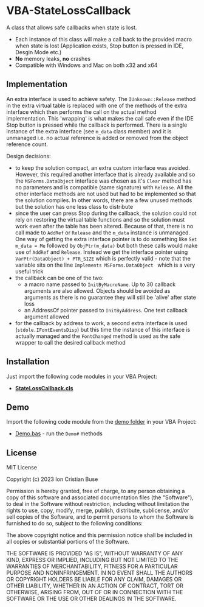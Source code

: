 # VBA-StateLossCallback
A class that allows safe callbacks when state is lost.

- Each instance of this class will make a call back to the provided macro when state is lost (Application exists, Stop button is pressed in IDE, Desgin Mode etc.)
- **No** memory leaks, **no** crashes
- Compatible with Windows and Mac on both x32 and x64

## Implementation
An extra interface is used to achieve safety. The ```IUnknown::Release``` method in the extra virtual table is replaced with one of the methods of the extra interface which then performs the call on the actual method implementation. This 'wrapping' is what makes the call safe even if the IDE Stop button is pressed while the callback is performed. There is a single instance of the extra interface (see ```m_data``` class member) and it is unmanaged i.e. no actual reference is added or removed from the object reference count.

Design decisions:
- to keep the solution compact, an extra custom interface was avoided. However, this required another interface that is already available and so the ```MSForms.DataObject``` interface was chosen as it's ```Clear``` method has no parameters and is compatible (same signature) with ```Release```. All the other interface methods are not used but had to be implemented so that the solution compiles. In other words, there are a few unused methods but the solution has one less class to distribute
- since the user can press Stop during the callback, the solution could not rely on restoring the virtual table functions and so the solution must work even after the table has been altered. Because of that, there is no call made to ```AddRef``` or ```Release``` and the ```m_data``` instance is unmanaged. One way of getting the extra interface pointer is to do something like ```Set m_data = Me``` followed by ```ObjPtr(m_data)``` but both these calls would make use of ```AddRef``` and ```Release```. Instead we get the interface pointer using ```VarPtr(DataObject) + PTR_SIZE``` which is perfectly valid - note that the variable sits on the line ```Implements MSForms.DataObject ``` which is a very useful trick
- the callback can be one of the two:
  - a macro name passed to ```InitByMacroName```. Up to 30 callback arguments are also allowed. Objects should be avoided as arguments as there is no guarantee they will still be 'alive' after state loss
  - an AddressOf pointer passed to ```InitByAddress```. One text callback argument allowed
- for the callback by address to work, a second extra interface is used (```stdole.IFontEventsDisp```) but this time the instance of this interface is actually managed and the ```FontChanged``` method is used as the safe wrapper to call the desired callback method

## Installation
Just import the following code modules in your VBA Project:
* [**StateLossCallback.cls**](https://github.com/cristianbuse/VBA-StateLossCallback/blob/master/src/StateLossCallback.cls)

## Demo
Import the following code module from the [demo folder](https://github.com/cristianbuse/VBA-StateLossCallback/tree/master/src/Demo) in your VBA Project:
* [Demo.bas](https://github.com/cristianbuse/VBA-StateLossCallback/blob/master/src/Demo/Demo.bas) - run the ```Demo#``` methods

## License
MIT License

Copyright (c) 2023 Ion Cristian Buse

Permission is hereby granted, free of charge, to any person obtaining a copy of this software and associated documentation files (the "Software"), to deal in the Software without restriction, including without limitation the rights to use, copy, modify, merge, publish, distribute, sublicense, and/or sell copies of the Software, and to permit persons to whom the Software is furnished to do so, subject to the following conditions:

The above copyright notice and this permission notice shall be included in all copies or substantial portions of the Software.

THE SOFTWARE IS PROVIDED "AS IS", WITHOUT WARRANTY OF ANY KIND, EXPRESS OR IMPLIED, INCLUDING BUT NOT LIMITED TO THE WARRANTIES OF MERCHANTABILITY, FITNESS FOR A PARTICULAR PURPOSE AND NONINFRINGEMENT. IN NO EVENT SHALL THE AUTHORS OR COPYRIGHT HOLDERS BE LIABLE FOR ANY CLAIM, DAMAGES OR OTHER LIABILITY, WHETHER IN AN ACTION OF CONTRACT, TORT OR OTHERWISE, ARISING FROM, OUT OF OR IN CONNECTION WITH THE SOFTWARE OR THE USE OR OTHER DEALINGS IN THE SOFTWARE.
